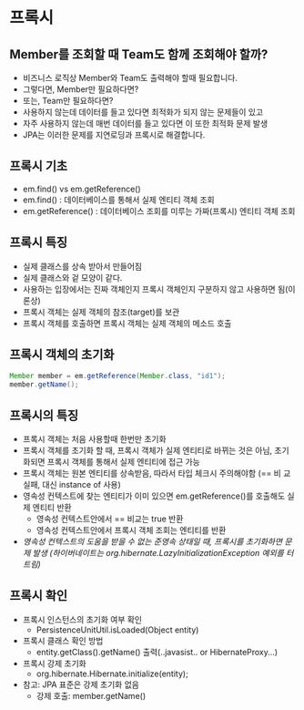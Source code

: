 # 프록시

## Member를 조회할 때 Team도 함께 조회해야 할까?

- 비즈니스 로직상 Member와 Team도 출력해야 할때 필요합니다.
- 그렇다면, Member만 필요하다면?
- 또는, Team만 필요하다면?
- 사용하지 않는데 데이터를 들고 있다면 최적화가 되지 않는 문제들이 있고
- 자주 사용하지 않는데 매번 데이터를 들고 있다면 이 또한 최적화 문제 발생
- JPA는 이러한 문제를 지연로딩과 프록시로 해결합니다.

## 프록시 기초

- em.find() vs em.getReference()
- em.find() : 데이터베이스를 통해서 실제 엔티티 객체 조회
- em.getReference() : 데이터베이스 조회를 미루는 가짜(프록시) 엔티티 객체 조회

## 프록시 특징

- 실제 클래스를 상속 받아서 만들어짐
- 실제 클래스와 겉 모양이 같다.
- 사용하는 입장에서는 진짜 객체인지 프록시 객체인지 구분하지 않고 사용하면 됨(이론상)
- 프록시 객체는 실제 객체의 참조(target)를 보관
- 프록시 객체를 호출하면 프록시 객체는 실제 객체의 메소드 호출

## 프록시 객체의 초기화

```java
Member member = em.getReference(Member.class, "id1");
member.getName();
```

## 프록시의 특징

- 프록시 객체는 처음 사용할때 한번만 초기화
- 프록시 객체를 초기화 할 때, 프록시 객체가 실제 엔티티로 바뀌는 것은 아님, 초기화되면 프록시 객체를 통해서 실제 엔티티에 접근 가능
- 프록시 객체는 원본 엔티티를 상속받음, 따라서 타입 체크시 주의해야함 (== 비 교 실패, 대신 instance of 사용)
- 영속성 컨텍스트에 찾는 엔티티가 이미 있으면 em.getReference()를 호출해도 실제 엔티티 반환
  - 영속성 컨텍스트안에서 == 비교는 true 반환
  - 영속성 컨텍스트안에서 프록시 객체 조회는 엔티티를 반환
- *영속성 컨텍스트의 도움을 받을 수 없는 준영속 상태일 때, 프록시를 초기화하면 문제 발생 (하이버네이트는 org.hibernate.LazyInitializationException 예외를 터트림)*

## 프록시 확인

- 프록시 인스턴스의 초기화 여부 확인 
  - PersistenceUnitUtil.isLoaded(Object entity)
- 프록시 클래스 확인 방법 
  - entity.getClass().getName() 출력(..javasist.. or HibernateProxy...)
- 프록시 강제 초기화 
  - org.hibernate.Hibernate.initialize(entity);
- 참고: JPA 표준은 강제 초기화 없음 
  - 강제 호출: member.getName()
